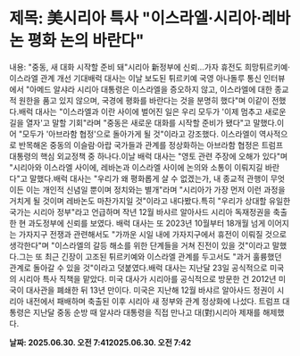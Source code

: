 # **제목: 美시리아 특사 "이스라엘·시리아·레바논 평화 논의 바란다"**

  내용: "중동, 새 대화 시작할 준비 돼"시리아 新정부에 신뢰…가자 휴전도 희망튀르키예·이스라엘 관계 개선 기대배럭 대사는 이날 보도된 튀르키예 국영 아나돌루 통신 인터뷰에서 "아메드 알샤라 시리아 대통령은 이스라엘을 증오하지 않고, 이스라엘에 대한 종교적 원한을 품고 있지 않으며, 국경에 평화를 바란다는 것을 분명히 했다"며 이같이 전했다.배럭 대사는 "이스라엘과 이란 사이에 벌어진 일은 우리 모두가 '이제 멈추고 새로운 길을 열자'고 말할 기회"라며 "중동은 새로운 대화를 시작할 준비가 됐다"고 말했다.이어 "모두가 '아브라함 협정'으로 돌아가게 될 것"이라고 강조했다. 이스라엘이 역사적으로 반목해온 중동의 이슬람·아랍 국가들과 관계를 정상화하는 아브라함 협정은 트럼프 대통령의 핵심 외교정책 중 하나다.이날 배럭 대사는 "영토 관련 주장에 오해가 있다"며 "시리아와 이스라엘 사이에, 레바논과 이스라엘 사이에 논의와 소통이 이뤄지길 바란다"고 말했다.배럭 대사는 "우리가 왜 평화롭게 살 수 없겠는가, 내 종교적 관행이 무엇이든 이는 개인적 신념일 뿐이며 정치와는 별개"라며 "시리아가 가장 먼저 이런 과정을 거치게 될 것이며 레바논도 마찬가지일 것"이라고 내다봤다.특히 "우리가 상대할 유일한 국가는 시리아 정부"라고 언급하며 작년 12월 바샤르 알아사드 시리아 독재정권을 축출한 현 과도정부에 신뢰를 보였다. 배럭 대사는 또 2023년 10월부터 18개월 넘게 이어지는 가자지구 전쟁과 관련해서도 "가까운 시일 내에 가자지구에서 휴전이 이뤄질 것으로 생각한다"며 "이스라엘의 갈등 해소를 위한 단계들을 거쳐 진전이 있을 것"이라고 말했다.그는 또 최근 긴장이 고조된 튀르키예와 이스라엘 관계를 두고서도 "과거 훌륭했던 관계로 돌아갈 수 있을 것"이라고 덧붙였다.배럭 대사는 지난달 23일 공식적으로 미국의 시리아 특사 직책을 맡았다. 미국 대사가 시리아를 공식적으로 방문한 건 2012년 미국이 대사관을 폐쇄한 뒤 13년 만이다. 미국은 지난해 12월 바샤르 알아사드 정권이 시리아 내전에서 패배하며 축출된 이후 시리아 새 정부와 관계 정상화에 나섰다. 트럼프 대통령은 지난달 중동 순방 때 알샤라 대통령을 직접 만나고 대(對)시리아 제재를 해제했다.

  **날짜: 2025.06.30. 오전 7:412025.06.30. 오전 7:42**
